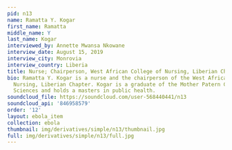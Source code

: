 ```yaml
---
pid: n13
name: Ramatta Y. Kogar
first_name: Ramatta
middle_name: Y
last_name: Kogar
interviewed_by: Annette Mwansa Nkowane
interview_date: August 15, 2019
interview_city: Monrovia
interview_country: Liberia
title: Nurse; Chairperson, West African College of Nursing, Liberian Chapter
bio: Ramatta Y. Kogar is a nurse and the chairperson of the West African College of
  Nursing, Liberian Chapter. Kogar is a graduate of the Mother Patern College of Health
  Sciences and holds a masters in public health.
soundcloud_file: https://soundcloud.com/user-568440441/n13
soundcloud_api: '846958579'
order: '12'
layout: ebola_item
collection: ebola
thumbnail: img/derivatives/simple/n13/thumbnail.jpg
full: img/derivatives/simple/n13/full.jpg
---
```

